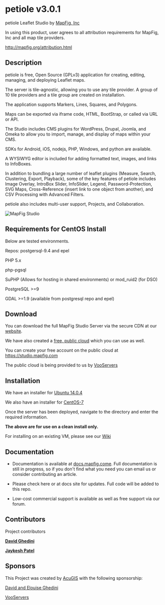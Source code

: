 # petiole v3.0.1

petiole Leaflet Studio by <a href="https://www/mapfig.com" target="_blank">MapFig, Inc</a>

In using this product, user agrees to all attribution requirements for MapFig, Inc and all map tile providers.

http://mapfig.org/attribution.html

## Description

petiole is free, Open Source (GPLv3) application for creating, editing, managing, and deploying Leaflet maps.

The server is tile-agnostic, allowing you to use any tile provider.  A group of 10 tile providers and a tile group are created on installation.

The application supports Markers, Lines, Squares, and Polygons.

Maps can be exported via iframe code, HTML, BootStrap, or called via URL or API.

The Studio includes CMS plugins for WordPress, Drupal, Joomla, and Omeka to allow you to import, manage, and display of maps 
within your CMS.

SDKs for Android, iOS, nodejs, PHP, Windows, and python are available.

A WYSIWYG editor is included for adding formatted text, images, and links to InfoBoxes. 

In addition to bundling a large number of leaflet plugins (Measure, Search, Clustering, Export, Playback), some of the key features 
of petiole includes Image Overlay, IntroBox Slider, InfoSlider, Legend, Password-Protection, SVG Maps, 
Cross-Reference (insert link to one object from another), and CSV Processing with Advanced Filters. 

petiole also includes multi-user support, Projects, and Collaboration.

![MapFig Studio](https://www.petiole.org/assets/images/tour/small/screen-2.png)

## Requirements for CentOS Install

Below are tested environments. 

Repos: postgersql-9.4 and epel

PHP 5.x

php-pgsql

SuPHP (Allows for hosting in shared environments) or mod_ruid2 (for DSO)

PostgreSQL >=9 

GDAL >=1.9 (available from postgresql repo and epel)

## Download

You can download the full MapFig Studio Server via the secure CDN at our <a href="http://petiole.org" target="_blank">website</a>.

We have also created a <a href="https://studio.mapfig.com" target="_blank">free, public cloud</a> which you can use as well.

You can create your free account on the public cloud at <a href="https://studio.mapfig.com" target="_blank"> https://studio.mapfig.com</a>

The public cloud is being provided to us by <a href="https://www.vooservers.com/" target="_blank">VooServers</a>

## Installation

We have an installer for <a href="https://github.com/MapFig/Ubuntu-14-Installer" target="_blank">Ubuntu 14.0.4</a>

We also have an installer for <a href="https://github.com/MapFig/CentOS-7-Installer" target="_blank">CentOS-7</a>

Once the server has been deployed, navigate to the directory and enter the required information.

**The above are for use on a clean install only.**

For installing on an existing VM, please see our <a href="https://github.com/MapFig/MapFig-Studio/wiki/Quick-Start-to-Installing-MapFig-Studio-on-CentOS-6" target="_blank">Wiki</a>


## Documentation

  - Documentation is available at <a href="http://docs.mapfig.com/" target="_blank">docs.mapfig.come</a>. Full documentation is
    still in progress, so if you don't find what you need you can email us or consider contributing an article.

  - Please check here or at docs site for updates. Full code will be added to this repo.
  
  - Low-cost commercial support is available as well as free support via our forum.
  

## Contributors

Project contributors

**[David Ghedini](https://github.com/DavidGhedini)**

**[Jaykesh Patel](https://github.com/pateljaykesh)**  

## Sponsors

This Project was created by <a href="https://www.acugis.com" target="_blank">AcuGIS</a> with the following sponsorship:

<a href="http://www.davidghedini.com/" target="_blank">David and Elouise Ghedini</a>

<a href="https://www.vooservers.com/" target="_blank">VooServers</a> 

